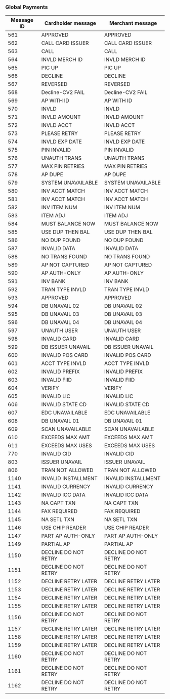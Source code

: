 ### Global Payments

| Message ID | Cardholder message | Merchant message |
| ---------- | ------------------ | ---------------- |
| 561 | APPROVED | APPROVED |
| 562 | CALL CARD ISSUER | CALL CARD ISSUER |
| 563 | CALL | CALL |
| 564 | INVLD MERCH ID | INVLD MERCH ID |
| 565 | PIC UP | PIC UP |
| 566 | DECLINE | DECLINE |
| 567 | REVERSED | REVERSED |
| 568 | Decline-CV2 FAIL | Decline-CV2 FAIL |
| 569 | AP WITH ID | AP WITH ID |
| 570 | INVLD | INVLD |
| 571 | INVLD AMOUNT | INVLD AMOUNT |
| 572 | INVLD ACCT | INVLD ACCT |
| 573 | PLEASE RETRY | PLEASE RETRY |
| 574 | INVLD EXP DATE | INVLD EXP DATE |
| 575 | PIN INVALID | PIN INVALID |
| 576 | UNAUTH TRANS | UNAUTH TRANS |
| 577 | MAX PIN RETRIES | MAX PIN RETRIES |
| 578 | AP DUPE | AP DUPE |
| 579 | SYSTEM UNAVAILABLE | SYSTEM UNAVAILABLE |
| 580 | INV ACCT MATCH | INV ACCT MATCH |
| 581 | INV ACCT MATCH | INV ACCT MATCH |
| 582 | INV ITEM NUM | INV ITEM NUM |
| 583 | ITEM ADJ | ITEM ADJ |
| 584 | MUST BALANCE NOW | MUST BALANCE NOW |
| 585 | USE DUP THEN BAL | USE DUP THEN BAL |
| 586 | NO DUP FOUND | NO DUP FOUND |
| 587 | INVALID DATA | INVALID DATA |
| 588 | NO TRANS FOUND | NO TRANS FOUND |
| 589 | AP NOT CAPTURED | AP NOT CAPTURED |
| 590 | AP AUTH-ONLY | AP AUTH-ONLY |
| 591 | INV BANK | INV BANK |
| 592 | TRAN TYPE INVLD | TRAN TYPE INVLD |
| 593 | APPROVED | APPROVED |
| 594 | DB UNAVAIL 02 | DB UNAVAIL 02 |
| 595 | DB UNAVAIL 03 | DB UNAVAIL 03 |
| 596 | DB UNAVAIL 04 | DB UNAVAIL 04 |
| 597 | UNAUTH USER | UNAUTH USER |
| 598 | INVALID CARD | INVALID CARD |
| 599 | DB ISSUER UNAVAIL | DB ISSUER UNAVAIL |
| 600 | INVALID POS CARD | INVALID POS CARD |
| 601 | ACCT TYPE INVLD | ACCT TYPE INVLD |
| 602 | INVALID PREFIX | INVALID PREFIX |
| 603 | INVALID FIID | INVALID FIID |
| 604 | VERIFY | VERIFY |
| 605 | INVALID LIC | INVALID LIC |
| 606 | INVALID STATE CD | INVALID STATE CD |
| 607 | EDC UNAVAILABLE | EDC UNAVAILABLE |
| 608 | DB UNAVAIL 01 | DB UNAVAIL 01 |
| 609 | SCAN UNAVAILABLE | SCAN UNAVAILABLE |
| 610 | EXCEEDS MAX AMT | EXCEEDS MAX AMT |
| 611 | EXCEEDS MAX USES | EXCEEDS MAX USES |
| 770 | INVALID CID | INVALID CID |
| 803 | ISSUER UNAVAIL | ISSUER UNAVAIL |
| 806 | TRAN NOT ALLOWED | TRAN NOT ALLOWED |
| 1140 | INVALID INSTALLMENT | INVALID INSTALLMENT |
| 1141 | INVALID CURRENCY | INVALID CURRENCY |
| 1142 | INVALID ICC DATA | INVALID ICC DATA |
| 1143 | NA CAPT TXN | NA CAPT TXN |
| 1144 | FAX REQUIRED | FAX REQUIRED |
| 1145 | NA SETL TXN | NA SETL TXN |
| 1146 | USE CHIP READER | USE CHIP READER |
| 1147 | PART AP AUTH-ONLY | PART AP AUTH-ONLY |
| 1149 | PARTIAL AP | PARTIAL AP |
| 1150 | DECLINE DO NOT RETRY | DECLINE DO NOT RETRY |
| 1151 | DECLINE DO NOT RETRY | DECLINE DO NOT RETRY |
| 1152 | DECLINE RETRY LATER | DECLINE RETRY LATER |
| 1153 | DECLINE RETRY LATER | DECLINE RETRY LATER |
| 1154 | DECLINE RETRY LATER | DECLINE RETRY LATER |
| 1155 | DECLINE RETRY LATER | DECLINE RETRY LATER |
| 1156 | DECLINE DO NOT RETRY | DECLINE DO NOT RETRY |
| 1157 | DECLINE RETRY LATER | DECLINE RETRY LATER |
| 1158 | DECLINE RETRY LATER | DECLINE RETRY LATER |
| 1159 | DECLINE RETRY LATER | DECLINE RETRY LATER |
| 1160 | DECLINE DO NOT RETRY | DECLINE DO NOT RETRY |
| 1161 | DECLINE DO NOT RETRY | DECLINE DO NOT RETRY |
| 1162 | DECLINE DO NOT RETRY | DECLINE DO NOT RETRY |